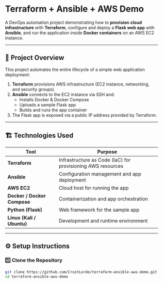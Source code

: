 # Terraform + Ansible + AWS Demo

A DevOps automation project demonstrating how to **provision cloud infrastructure** with **Terraform**, configure and deploy a **Flask web app** with **Ansible**, and run the application inside **Docker containers** on an AWS EC2 instance.

---

## 🚀 Project Overview

This project automates the entire lifecycle of a simple web application deployment:

1. **Terraform** provisions AWS infrastructure (EC2 instance, networking, and security groups).
2. **Ansible** connects to the EC2 instance via SSH and:
   - Installs Docker & Docker Compose
   - Uploads a sample Flask app
   - Builds and runs the app container
3. The Flask app is exposed via a public IP address provided by Terraform.

---

## 🏗️ Technologies Used

| Tool | Purpose |
|------|----------|
| **Terraform** | Infrastructure as Code (IaC) for provisioning AWS resources |
| **Ansible** | Configuration management and app deployment |
| **AWS EC2** | Cloud host for running the app |
| **Docker / Docker Compose** | Containerization and app orchestration |
| **Python (Flask)** | Web framework for the sample app |
| **Linux (Kali / Ubuntu)** | Development and runtime environment |

---

## ⚙️ Setup Instructions

### 1️⃣ Clone the Repository

```bash
git clone https://github.com/CrustLorde/terraform-ansible-aws-demo.git
cd terraform-ansible-aws-demo

